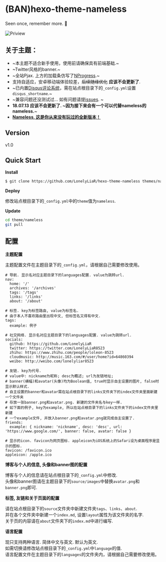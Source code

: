 ﻿(BAN)hexo-theme-nameless  
================

Seen once, remember more. :clap:　  

![Priview](http://ozep0l2jz.bkt.clouddn.com/1510661538.jpg)  

             
关于主题：
----------------
- ~本主题不适合新手使用，使用前请确保具有前端基础.~
- ~Twitter风格的banner.~
- ~全站Pjax. 上方的加载条仿写了[NProgress](https://github.com/rstacruz/nprogress).~
- 支持自适应，安卓移动端体验较差，~~后续随缘优化~~ **应该不会更新了**.
- ~已内置[Disqus评论系统](https://disqus.com)，需在站点根目录下的`_config.yml`设置`disqus_shortname`.~
- ~兼容问题还没测试过... 如有问题请提[issues](https://github.com/LonelyLiaR/hexo-theme-nameless/issues). ~ 
- **18.07.13 应该不会更新了. ~因为接下来会有一个可以代替nameless的nameless.**~ 
- **[Nameless, 这是你从来没有玩过的全新版本！](https://github.com/LonelyLiaR/nameless)**

           
               
Version
----------------
v1.0  

            
             
Quick Start  
----------------
**Install**  

``` bash
$ git clone https://github.com/LonelyLiaR/hexo-theme-nameless themes/nameless
```

             
**Deploy**

修改站点根目录下的`_config.yml`中的`theme`值为`nameless`.  

             
**Update**  

``` bash
cd theme/nameless  
git pull
```

             
配置
----------------
**主题配置**  

主题配置文件在主题目录下的`_config.yml`，请根据自己需要修改使用。  

```
# 导航. 显示名对应主题目录下的languages配置. value为跳转url.
nav:
  home: '/'
  archives: '/archives'
  tags: '/tags'
  links: '/links'
  about: '/about'

# 标签. key为标签路由, value为标签名.
# 由于本人不喜欢路由里出现中文, 但标签名又得有中文.
tags:
  example: 例子

# 社交网络. 显示名对应主题目录下的languages配置. value为跳转url.
socials:
  github: https://github.com/LonelyLiaR
  twitter: https://twitter.com/LonelyLiaR8523
  zhihu: https://www.zhihu.com/people/loleon-8523
  cloudmusic: http://music.163.com/#/user/home?id=64860394
  weibo: http://weibo.com/lonelyliar8523

# 友链. key为代号.
# value中: nickname为昵称; desc为概述; url为友链地址;
# banner(横幅)和avatar(头像)均为Boolean值, true时显示自主设置的图片, false时显示默认样式.
# 自主设置的banner和avatar需在站点根目录下的links文件夹下的index文件夹里面新建一个文件夹
# 存放一张banner.png和avatar.png. 新建的文件夹名与key一样.
# 如下面的例子, key为example, 所以在站点根目录下的links文件夹下的index文件夹里新建
# 一个example文件, 并放入banner.png和avatar.png就完成自主设置了.
friends:
  example: { nickname: 'nickname', desc: 'desc', url: 'https://www.google.com/', banner: false, avatar: false }

# 显示的icon. favicon为网页图标. appleicon为iOS系统上的Safari设为桌面程序是显示的图标.
favicon: /favicon.ico
appleicon: /apple.ico
```

             
             
**博客与个人的信息, 头像和banner图的配置**  

博客与个人的信息请在站点根目录下的`_config.yml`中修改.  
头像和banner图请在主题目录下的`source/images`中替换`avatar.png`和`banner.png`即可.

             
             
**标签, 友链和关于页面的配置**  

请在站点根目录下的`source`文件夹中新建文件夹`tags`、`links`、`about`.  
并在各个文件夹中新建一个`index.md`, 设置`layout`属性为该文件夹的名字.  
关于页的内容请在`about`文件夹下的`index.md`中进行编写.

             
             
**语言配置**  

现只支持两种语言. 简体中文与英文. 默认为英文.  
如需切换请修改站点根目录下的`_config.yml`中`language`的值.  
语言配置文件在主题目录下的`languages`的文件夹内，请根据自己需要修改使用。
